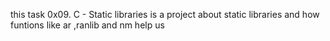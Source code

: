 this task 0x09. C - Static libraries is a  project about static libraries
and how funtions like ar ,ranlib and nm help us 
